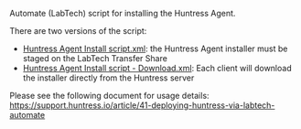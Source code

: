 Automate (LabTech) script for installing the Huntress Agent.

There are two versions of the script:
- [Huntress Agent Install script.xml](https://github.com/huntresslabs/deployment-scripts/blob/master/LabTech/Huntress%20Agent%20Install%20script.xml): the Huntress Agent installer must be staged on the LabTech Transfer Share
- [Huntress Agent Install script - Download.xml](https://github.com/huntresslabs/deployment-scripts/blob/master/LabTech/Huntress%20Agent%20Install%20script%20-%20Download.xml): Each client will download the installer directly from the Huntress server

Please see the following document for usage details:
https://support.huntress.io/article/41-deploying-huntress-via-labtech-automate